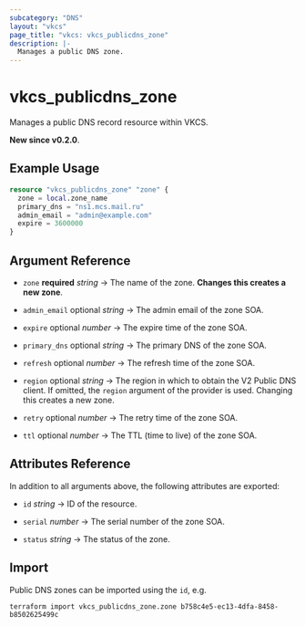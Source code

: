 ```yaml
---
subcategory: "DNS"
layout: "vkcs"
page_title: "vkcs: vkcs_publicdns_zone"
description: |-
  Manages a public DNS zone.
---
```


# vkcs_publicdns_zone

Manages a public DNS record resource within VKCS.

**New since v0.2.0**.

## Example Usage
```terraform
resource "vkcs_publicdns_zone" "zone" {
  zone = local.zone_name
  primary_dns = "ns1.mcs.mail.ru"
  admin_email = "admin@example.com"
  expire = 3600000
}
```
## Argument Reference
- `zone` **required** *string* &rarr;  The name of the zone. **Changes this creates a new zone**.

- `admin_email` optional *string* &rarr;  The admin email of the zone SOA.

- `expire` optional *number* &rarr;  The expire time of the zone SOA.

- `primary_dns` optional *string* &rarr;  The primary DNS of the zone SOA.

- `refresh` optional *number* &rarr;  The refresh time of the zone SOA.

- `region` optional *string* &rarr;  The region in which to obtain the V2 Public DNS client. If omitted, the `region` argument of the provider is used. Changing this creates a new zone.

- `retry` optional *number* &rarr;  The retry time of the zone SOA.

- `ttl` optional *number* &rarr;  The TTL (time to live) of the zone SOA.


## Attributes Reference
In addition to all arguments above, the following attributes are exported:
- `id` *string* &rarr;  ID of the resource.

- `serial` *number* &rarr;  The serial number of the zone SOA.

- `status` *string* &rarr;  The status of the zone.



## Import

Public DNS zones can be imported using the `id`, e.g.

```shell
terraform import vkcs_publicdns_zone.zone b758c4e5-ec13-4dfa-8458-b8502625499c
```
